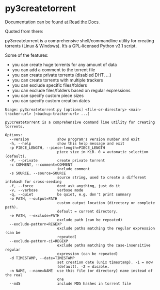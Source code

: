 # py3createtorrent

Documentation can be found [at Read the Docs](https://py3createtorrent.readthedocs.org/en/latest/user.html).

Quoted from there:

py3createtorrent is a comprehensive shell/commandline utility for creating torrents (Linux & Windows). It’s a GPL-licensed Python v3.1 script.

Some of the features:

* you can create huge torrents for any amount of data
* you can add a comment to the torrent file
* you can create private torrents (disabled DHT, ...)
* you can create torrents with multiple trackers
* you can exclude specific files/folders
* you can exclude files/folders based on regular expressions
* you can specify custom piece sizes
* you can specify custom creation dates



```
Usage: py3createtorrent.py [options] <file-or-directory> <main-tracker-url> [<backup-tracker-url> ...]

py3createtorrent is a comprehensive command line utility for creating
torrents.

Options:
  --version             show program's version number and exit
  -h, --help            show this help message and exit
  -p PIECE_LENGTH, --piece-length=PIECE_LENGTH
                        piece size in KiB. 0 = automatic selection (default).
  -P, --private         create private torrent
  -c COMMENT, --comment=COMMENT
                        include comment
  -s SOURCE, --source=SOURCE
                        source string, used to create a different infohash for cross-seeding
  -f, --force           dont ask anything, just do it
  -v, --verbose         verbose mode
  -q, --quiet           be quiet, e.g. don't print summary
  -o PATH, --output=PATH
                        custom output location (directory or complete path).
                        default = current directory.
  -e PATH, --exclude=PATH
                        exclude path (can be repeated)
  --exclude-pattern=REGEXP
                        exclude paths matching the regular expression (can be
                        repeated)
  --exclude-pattern-ci=REGEXP
                        exclude paths matching the case-insensitive regular
                        expression (can be repeated)
  -d TIMESTAMP, --date=TIMESTAMP
                        set creation date (unix timestamp). -1 = now
                        (default). -2 = disable.
  -n NAME, --name=NAME  use this file (or directory) name instead of the real
                        one
  --md5                 include MD5 hashes in torrent file
```
